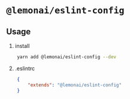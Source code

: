 # `@lemonai/eslint-config`

## Usage

1. install 

``` bash
    yarn add @lemonai/eslint-config --dev
```

2. .eslintrc

``` json
    {
        "extends": "@lemonai/eslint-config"
    }
```
